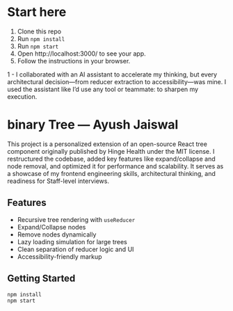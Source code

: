 # Start here
1. Clone this repo
2. Run `npm install`
3. Run `npm start`
4. Open http://localhost:3000/ to see your app.
5. Follow the instructions in your browser. 

1 - I collaborated with an AI assistant to accelerate my thinking, but every architectural decision—from reducer extraction to      accessibility—was mine. I used the assistant like I’d use any tool or teammate: to sharpen my execution.

# binary Tree — Ayush Jaiswal

This project is a personalized extension of an open-source React tree component originally published by Hinge Health under the MIT license. I restructured the codebase, added key features like expand/collapse and node removal, and optimized it for performance and scalability. It serves as a showcase of my frontend engineering skills, architectural thinking, and readiness for Staff-level interviews.

## Features

- Recursive tree rendering with `useReducer`
- Expand/Collapse nodes
- Remove nodes dynamically
- Lazy loading simulation for large trees
- Clean separation of reducer logic and UI
- Accessibility-friendly markup

## Getting Started

```bash
npm install
npm start
